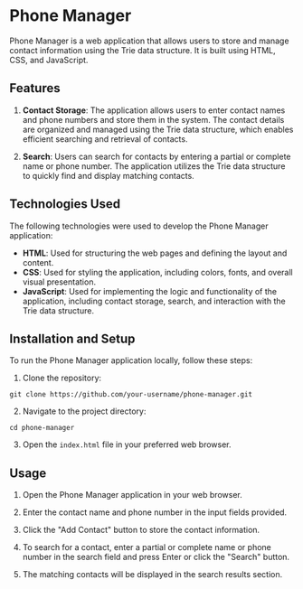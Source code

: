 # Phone Manager

Phone Manager is a web application that allows users to store and manage contact information using the Trie data structure. It is built using HTML, CSS, and JavaScript.

## Features

1. **Contact Storage**: The application allows users to enter contact names and phone numbers and store them in the system. The contact details are organized and managed using the Trie data structure, which enables efficient searching and retrieval of contacts.

2. **Search**: Users can search for contacts by entering a partial or complete name or phone number. The application utilizes the Trie data structure to quickly find and display matching contacts.

## Technologies Used

The following technologies were used to develop the Phone Manager application:

- **HTML**: Used for structuring the web pages and defining the layout and content.
- **CSS**: Used for styling the application, including colors, fonts, and overall visual presentation.
- **JavaScript**: Used for implementing the logic and functionality of the application, including contact storage, search, and interaction with the Trie data structure.

## Installation and Setup

To run the Phone Manager application locally, follow these steps:

1. Clone the repository:

```
git clone https://github.com/your-username/phone-manager.git
```

2. Navigate to the project directory:

```
cd phone-manager
```

3. Open the `index.html` file in your preferred web browser.

## Usage

1. Open the Phone Manager application in your web browser.

2. Enter the contact name and phone number in the input fields provided.

3. Click the "Add Contact" button to store the contact information.

4. To search for a contact, enter a partial or complete name or phone number in the search field and press Enter or click the "Search" button.

5. The matching contacts will be displayed in the search results section.



